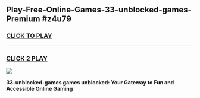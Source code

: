 
## Play-Free-Online-Games-33-unblocked-games-Premium #z4u79
<h3>
<a href="https://premium.freeplayer.one?title=33-unblocked-games&ref=8M">CLICK TO PLAY</a></h3>
<hr>

<h3>
<a href="https://premium.freeplayer.one?title=33-unblocked-games&ref=8M">CLICK 2 PLAY</a>
  
</h3>

<a href="https://premium.freeplayer.one?title=33-unblocked-games&ref=8M"><img src="https://clearcache.store/games.png"></a>


**33-unblocked-games games unblocked: Your Gateway to Fun and Accessible Online Gaming**
